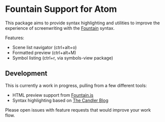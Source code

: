 # Fountain Support for Atom
This package aims to provide syntax highlighting and utilities to improve the experience of screenwriting with the [Fountain](http://fountain.io/) syntax.

Features:
* Scene list navigator (ctrl+alt+o)
* Formatted preview (ctrl+alt+M)
* Symbol listing (ctrl+r, via symbols-view package)

## Development
This is currently a work in progress, pulling from a few different tools:

* HTML preview support from [Fountain.js](https://github.com/mattdaly/Fountain.js)
* Syntax highlighting based on [The Candler Blog](http://www.candlerblog.com/2012/09/10/fountain-for-sublime-text/)

Please open issues with feature requests that would improve your work flow.
